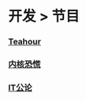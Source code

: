 # 开发 > 节目

### [Teahour](http://teahour.fm/)

### [内核恐慌](http://ipn.li/kernelpanic/)

### [IT公论](http://ipn.li/itgonglun/)